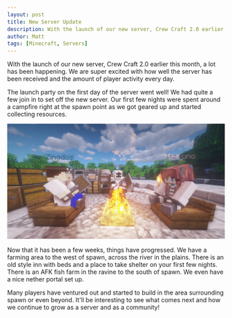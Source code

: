 ```yaml
---
layout: post
title: New Server Update
description: With the launch of our new server, Crew Craft 2.0 earlier this month, a lot has been happening. We are super excited with how well the server has been received and the amount of player activity every day.
author: Matt
tags: [Minecraft, Servers]
---
```

With the launch of our new server, Crew Craft 2.0 earlier this month, a lot has been happening. We are super excited with how well the server has been received and the amount of player activity every day.<!--more-->

The launch party on the first day of the server went well! We had quite a few join in to set off the new server. Our first few nights were spent around a campfire right at the spawn point as we got geared up and started collecting resources. 

![First Days](/assets/images/posts/2019-09-25-first-days.jpg)

Now that it has been a few weeks, things have progressed. We have a farming area to the west of spawn, across the river in the plains. There is an old style inn with beds and a place to take shelter on your first few nights. There is an AFK fish farm in the ravine to the south of spawn. We even have a nice nether portal set up.

Many players have ventured out and started to build in the area surrounding spawn or even beyond. It'll be interesting to see what comes next and how we continue to grow as a server and as a community!